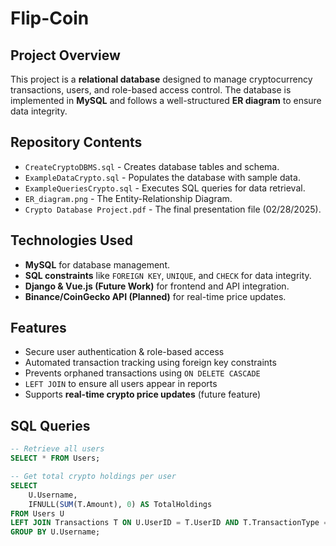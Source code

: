 # Flip-Coin
## Project Overview
This project is a **relational database** designed to manage cryptocurrency transactions, users, and role-based access control. The database is implemented in **MySQL** and follows a well-structured **ER diagram** to ensure data integrity.

## Repository Contents
- `CreateCryptoDBMS.sql` - Creates database tables and schema.
- `ExampleDataCrypto.sql` - Populates the database with sample data.
- `ExampleQueriesCrypto.sql` - Executes SQL queries for data retrieval.
- `ER_diagram.png` - The Entity-Relationship Diagram.
- `Crypto Database Project.pdf` - The final presentation file (02/28/2025).

## Technologies Used
- **MySQL** for database management.
- **SQL constraints** like `FOREIGN KEY`, `UNIQUE`, and `CHECK` for data integrity.
- **Django & Vue.js (Future Work)** for frontend and API integration.
- **Binance/CoinGecko API (Planned)** for real-time price updates.

## Features
- Secure user authentication & role-based access  
- Automated transaction tracking using foreign key constraints  
- Prevents orphaned transactions using `ON DELETE CASCADE`  
- `LEFT JOIN` to ensure all users appear in reports  
- Supports **real-time crypto price updates** (future feature)  

## SQL Queries
```sql
-- Retrieve all users
SELECT * FROM Users;

-- Get total crypto holdings per user
SELECT 
    U.Username, 
    IFNULL(SUM(T.Amount), 0) AS TotalHoldings
FROM Users U
LEFT JOIN Transactions T ON U.UserID = T.UserID AND T.TransactionType = 'BUY'
GROUP BY U.Username;
